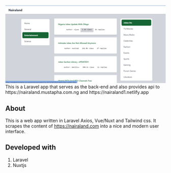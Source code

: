 <img src="https://github.com/mustaphatg/nairaland-vue/blob/main/1.png" >
This is a Laravel app that serves as the back-end and also provides api to https://nairaland.mustapha.com.ng and https://nairaland1.netlify.app 


## About
This is a web app written in Laravel Axios, Vue/Nuxt and Tailwind css. It scrapes the content of https://nairaland.com into a nice and  modern user interface.



## Developed with
1. Laravel
2. Nuxtjs


